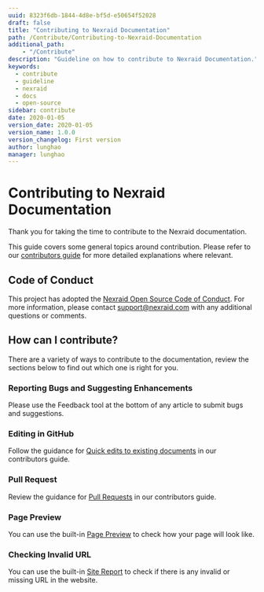 ```yaml
---
uuid: 8323f6db-1844-4d8e-bf5d-e50654f52028
draft: false
title: "Contributing to Nexraid Documentation"
path: /Contribute/Contributing-to-Nexraid-Documentation
additional_path:
    - "/Contribute"
description: "Guideline on how to contribute to Nexraid Documentation."
keywords: 
  - contribute
  - guideline
  - nexraid
  - docs
  - open-source
sidebar: contribute
date: 2020-01-05
version_date: 2020-01-05
version_name: 1.0.0
version_changelog: First version
author: lunghao
manager: lunghao
---
```


# Contributing to Nexraid Documentation

Thank you for taking the time to contribute to the Nexraid documentation.

This guide covers some general topics around contribution. Please refer to our [contributors guide](https://docs.nexraid.com/contribute/Contributor-Guide) for more detailed explanations where relevant.


## Code of Conduct

This project has adopted the [Nexraid Open Source Code of Conduct](https://docs.nexraid.com/codeofconduct/). For more information, please contact [support@nexraid.com](mailto:support@nexraid.com) with any additional questions or comments.


## How can I contribute?

There are a variety of ways to contribute to the documentation, review the sections below to find out which one is right for you.


### Reporting Bugs and Suggesting Enhancements

Please use the Feedback tool at the bottom of any article to submit bugs and suggestions.


### Editing in GitHub

Follow the guidance for [Quick edits to existing documents](https://docs.nexraid.com/contribute/Contributor-Guide#quick-edits-to-existing-documents) in our contributors guide.


### Pull Request

Review the guidance for [Pull Requests](https://docs.nexraid.com/contribute/Contributor-Guide/how-to-write-workflows-major#pull-request-processing) in our contributors guide.


### Page Preview
You can use the built-in [Page Preview](https://docs.nexraid.com/edit/) to check how your page will look like.

### Checking Invalid URL
You can use the built-in [Site Report](https://docs.nexraid.com/report) to check if there is any invalid or missing URL in the website.
